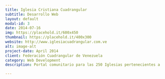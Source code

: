 ```yaml
---
title: Iglesia Cristiana Cuadrangular
subtitle: Desarrollo Web
layout: default
modal-id: 3
date: 2014-07-16
img: https://placehold.it/600x450
thumbnail: https://placehold.it/400x300
website: http://www.iglesiacuadrangular.com.ve
alt: image-alt
project-date: April 2014
client: Federación Cuadrangular de Venezuela
category: Web Development
description: Portal comunitario para las 250 Iglesias pertenecientes a la federación cuadrangular.

---
```


